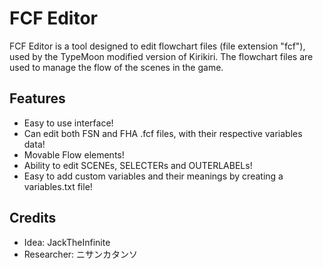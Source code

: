# FCF Editor
FCF Editor is a tool designed to edit flowchart files (file extension "fcf"), used by the TypeMoon modified version of Kirikiri. The flowchart files are used to manage the flow of the scenes in the game.

## Features
* Easy to use interface!
* Can edit both FSN and FHA .fcf files, with their respective variables data!
* Movable Flow elements!
* Ability to edit SCENEs, SELECTERs and OUTERLABELs!
* Easy to add custom variables and their meanings by creating a variables.txt file!

## Credits
* Idea: JackTheInfinite
* Researcher: ニサンカタンソ